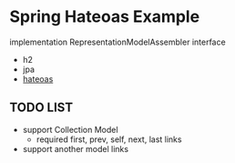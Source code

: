 # Spring Hateoas Example

implementation RepresentationModelAssembler interface
- h2 
- jpa
- [hateoas](https://docs.spring.io/spring-hateoas/docs/1.0.0.M1/reference/html/)

## TODO LIST
- support Collection Model
    - required first, prev, self, next, last links
- support another model links